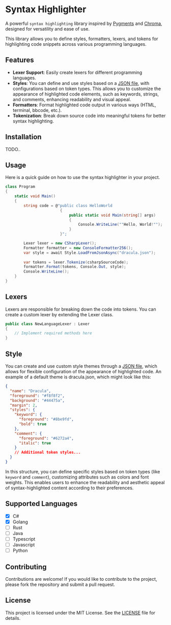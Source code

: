 # Syntax Highlighter

A powerful `syntax highlighting` library inspired by [Pygments](https://github.com/pygments/pygments) and [Chroma](https://github.com/alecthomas/chroma), designed for versatility and ease of use. 

This library allows you to define styles, formatters, lexers, and tokens for highlighting code snippets across various programming languages.

## Features

- **Lexer Support**: Easily create lexers for different programming languages.
- **Styles**: You can define and use styles based on a [JSON file](./src/Styles/dracula.json), with configurations based on token types. This allows you to customize the appearance of highlighted code elements, such as keywords, strings, and comments, enhancing readability and visual appeal.
- **Formatters**: Format highlighted code output in various ways (HTML, terminal, bbcode, etc.).
- **Tokenization**: Break down source code into meaningful tokens for better syntax highlighting.

## Installation
TODO..

## Usage
Here is a quick guide on how to use the syntax highlighter in your project.

```csharp
class Program
{
    static void Main()
    {
        string code = @"public class HelloWorld
                        {
                            public static void Main(string[] args)
                            {
                                Console.WriteLine(""Hello, World!"");
                            }
                        }";

        Lexer lexer = new CSharpLexer();
        Formatter formatter = new ConsoleFormatter256();
        var style = await Style.LoadFromJsonAsync("dracula.json");
        
        var tokens = lexer.Tokenize(csharpSourceCode);
        formatter.Format(tokens, Console.Out, style);
        Console.WriteLine(); 
    }
} 
```

## Lexers

Lexers are responsible for breaking down the code into tokens. You can create a custom lexer by extending the Lexer class.

```csharp
public class NewLanguageLexer : Lexer
{
    // Implement required methods here
}
```

## Style

You can create and use custom style themes through a [JSON file](src/Styles/dracula.json), which allows for flexible configuration of the appearance of highlighted code. An example of a default theme is dracula.json, which might look like this:

```json
{
  "name": "Dracula",
  "foreground": "#f8f8f2",
  "background": "#44475a",
  "margin": 2,
  "styles": {
    "keyword": {
      "foreground": "#8be9fd",
      "bold": true
    },
    "comment": {
      "foreground": "#6272a4",
      "italic": true
    }
    // Additional token styles...
  }
}

```

In this structure, you can define specific styles based on token types (like `keyword` and `comment`), customizing attributes such as colors and font weights. 
This enables users to enhance the readability and aesthetic appeal of syntax-highlighted content according to their preferences.

## Supported Languages

- [x] C#
- [x] Golang
- [ ] Rust
- [ ] Java
- [ ] Typescript
- [ ] Javascript
- [ ] Python

## Contributing
Contributions are welcome! If you would like to contribute to the project, please fork the repository and submit a pull request.

## License
This project is licensed under the MIT License. See the [LICENSE](./LICENSE) file for details.
